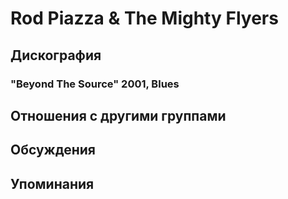 # Rod Piazza & The Mighty Flyers



## Дискография

### "Beyond The Source" 2001, Blues




## Отношения с другими группами


## Обсуждения


## Упоминания

